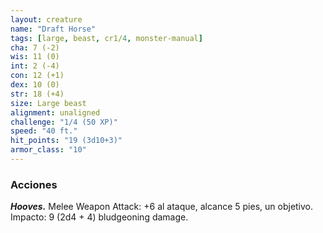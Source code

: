 ```yaml
---
layout: creature
name: "Draft Horse"
tags: [large, beast, cr1/4, monster-manual]
cha: 7 (-2)
wis: 11 (0)
int: 2 (-4)
con: 12 (+1)
dex: 10 (0)
str: 18 (+4)
size: Large beast
alignment: unaligned
challenge: "1/4 (50 XP)"
speed: "40 ft."
hit_points: "19 (3d10+3)"
armor_class: "10"
---
```


### Acciones

***Hooves.*** Melee Weapon Attack: +6 al ataque, alcance 5 pies, un objetivo. Impacto: 9 (2d4 + 4) bludgeoning damage.